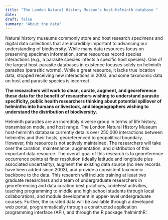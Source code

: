 ```yaml
---
title: "The London Natural History Museum's host-helminth database "
date: 
draft: false
summary: "About the data"
---
```



Natural history museums commonly store and host research specimens and digital data collections that are incredibly important to advancing our understanding of biodiversity. While  many data resources focus on preserving specimen information, some resources record species interactions (e.g., a parasite species infects a specific host species). One of the largest host-parasite databases in existence focuses solely on helminth parasites (parasitic worms). While a great resource, it lacks true location data, stopped receiving new interactions in 2003, and some taxonomic data on host and parasite species is incorrect. 

**The researchers will work to clean, curate, augment, and georeference these data for the benefit of researchers wishing to understand parasite specificity, public health researchers thinking about potential spillover of helminths into humans or livestock, and biogeographers wishing to understand the distribution of biodiversity.**

<!-- {{ <img src="sizeCompare.png" width="500" height="600">  }}-->

Helminth parasites are an incredibly diverse group in terms of life history, transmission mode, and host range. The London Natural History Museum host-helminth database currently details over 250,000 interactions between helminths and their hosts, georeferenced to geopolitical boundary. However, this resource is not actively maintained. The researchers will take over the curation, maintenance, augmentation, and distribution of this important data resource. The overall goal of this research is to georeference occurrence points at finer resolution (ideally latitude and longitude plus associated uncertainty), augment the existing data source (no new records have been added since 2003), and provide a consistent taxonomic backbone to the data. This research will include training at least two graduate researchers and a team of undergraduate researchers in georeferencing and data curation best practices, codeFest activities, teaching programming to middle and high school students through local collaborations, and module development in upper-level undergraduate courses. Further, the curated data will be available through a developed web portal, programmatically through a constructed application programming interface (API), and through the R package ‘helminthR’. 



